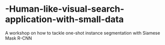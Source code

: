 # -Human-like-visual-search-application-with-small-data
A workshop on how to tackle one-shot instance segmentation with Siamese Mask R-CNN
